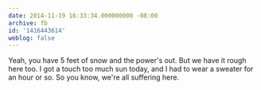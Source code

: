 ```yaml
---
date: 2014-11-19 16:33:34.000000000 -08:00
archive: fb
id: '1416443614'
weblog: false
---
```


Yeah, you have 5 feet of snow and the power's out. But we have it rough here too. I got a touch too much sun today, and I had to wear a sweater for an hour or so. So you know, we're all suffering here.
